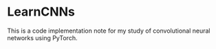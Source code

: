 # LearnCNNs
This is a code implementation note for my study of convolutional neural networks using PyTorch.
